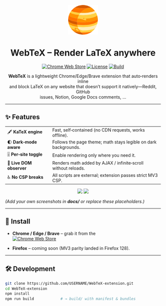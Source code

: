 <div align="center">

<img alt="WebTeX icon" src="public/icons/icon_128.png" width="96" height="96">

# WebTeX – Render LaTeX anywhere

[![Chrome Web Store](https://img.shields.io/chrome-web-store/v/your-id.svg?logo=googlechrome)](https://chrome.google.com/webstore/detail/your‑id)
[![License](https://img.shields.io/github/license/USERNAME/WebTeX-extension)](LICENSE)
[![Build](https://img.shields.io/github/actions/workflow/status/USERNAME/WebTeX-extension/build.yml?label=build)](https://github.com/USERNAME/WebTeX-extension/actions)

**WebTeX** is a lightweight Chrome/Edge/Brave extension that auto‑renders inline  
and block LaTeX on any website that doesn’t support it natively—Reddit, GitHub  
issues, Notion, Google Docs comments, …

</div>

---

## ✨ Features

|            | |
|------------|--------------------------------------------------------------|
| 🖋️ **KaTeX engine** | Fast, self‑contained (no CDN requests, works offline). |
| 🌓 **Dark‑mode aware** | Follows the page theme; math stays legible on dark backgrounds. |
| 🎚 **Per‑site toggle** | Enable rendering only where you need it. |
| 🔄 **Live DOM observer** | Renders math added by AJAX / infinite‑scroll without reloads. |
| ♿️ **No CSP breaks** | All scripts are external; extension passes strict MV3 CSP. |

<p align="center">
  <img src="docs/screenshot-light.png" width="380">
  <img src="docs/screenshot-dark.png"  width="380">
</p>

*(Add your own screenshots in **docs/** or replace these placeholders.)*

---

## 🚀 Install

* **Chrome / Edge / Brave** – grab it from the  
  <a href="https://chrome.google.com/webstore/detail/your‑id">
  <img alt="Chrome Web Store" height="20" src="https://img.shields.io/badge/Chrome%20Web Store-Install-blue?logo=googlechrome&logoColor=white"></a>

* **Firefox** – coming soon (MV3 parity landed in Firefox 128).

---

## 🛠 Development

```bash
git clone https://github.com/USERNAME/WebTeX-extension.git
cd WebTeX-extension
npm install
npm run build            # → build/ with manifest & bundles